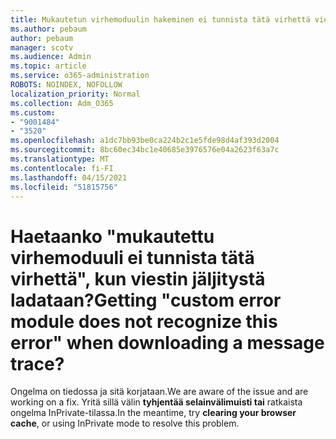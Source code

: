 ```yaml
---
title: Mukautetun virhemoduulin hakeminen ei tunnista tätä virhettä viestin jäljityksen lataamisen yhteydessä?
ms.author: pebaum
author: pebaum
manager: scotv
ms.audience: Admin
ms.topic: article
ms.service: o365-administration
ROBOTS: NOINDEX, NOFOLLOW
localization_priority: Normal
ms.collection: Adm_O365
ms.custom:
- "9001484"
- "3520"
ms.openlocfilehash: a1dc7bb93be0ca224b2c1e5fde98d4af393d2004
ms.sourcegitcommit: 8bc60ec34bc1e40685e3976576e04a2623f63a7c
ms.translationtype: MT
ms.contentlocale: fi-FI
ms.lasthandoff: 04/15/2021
ms.locfileid: "51815756"
---
```

# <a name="getting-custom-error-module-does-not-recognize-this-error-when-downloading-a-message-trace"></a><span data-ttu-id="f5d23-102">Haetaanko "mukautettu virhemoduuli ei tunnista tätä virhettä", kun viestin jäljitystä ladataan?</span><span class="sxs-lookup"><span data-stu-id="f5d23-102">Getting "custom error module does not recognize this error" when downloading a message trace?</span></span>

<span data-ttu-id="f5d23-103">Ongelma on tiedossa ja sitä korjataan.</span><span class="sxs-lookup"><span data-stu-id="f5d23-103">We are aware of the issue and are working on a fix.</span></span>  <span data-ttu-id="f5d23-104">Yritä sillä välin **tyhjentää selainvälimuisti tai** ratkaista ongelma InPrivate-tilassa.</span><span class="sxs-lookup"><span data-stu-id="f5d23-104">In the meantime, try **clearing your browser cache**, or using InPrivate mode to resolve this problem.</span></span>